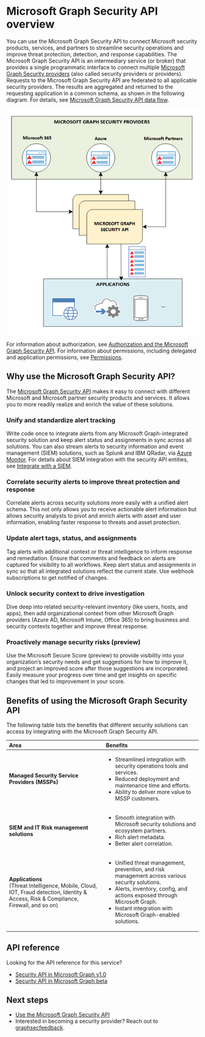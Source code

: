 # Microsoft Graph Security API overview

You can use the Microsoft Graph Security API to connect Microsoft security products, services, and partners to streamline security operations and improve threat protection, detection, and response capabilities. The Microsoft Graph Security API is an intermediary service (or broker) that provides a single programmatic interface to connect multiple [Microsoft Graph Security providers](../api-reference/v1.0/resources/securityvendorinformation.md) (also called security providers or providers). Requests to the Microsoft Graph Security API are federated to all applicable security providers. The results are aggregated and returned to the requesting application in a common schema, as shown in the following diagram. For details, see [Microsoft Graph Security API data flow](security-dataflow.md).

![security_overview_diagram_1.png](./images/security_overview_diagram_1.png)

For information about authorization, see [Authorization and the Microsoft Graph Security API](security-authorization.md). For information about permissions, including delegated and application permissions, see [Permissions](permissions_reference.md#security-permissions).

## Why use the Microsoft Graph Security API?

The [Microsoft Graph Security API](../api-reference/v1.0/resources/security-api-overview.md) makes it easy to connect with different Microsoft and Microsoft partner security products and services. It allows you to more readily realize and enrich the value of these solutions.

### Unify and standardize alert tracking

Write code once to integrate alerts from any Microsoft Graph-integrated security solution and keep alert status and assignments in sync across all solutions. You can also stream alerts to security information and event management (SIEM) solutions, such as Splunk and IBM QRadar, via [Azure Monitor](https://docs.microsoft.com/en-us/azure/monitoring-and-diagnostics/monitor-stream-monitoring-data-event-hubs#what-can-i-do-with-the-monitoring-data-being-sent-to-my-event-hub). For details about SIEM integration with the security API entities, see [Integrate with a SIEM](security_siemintegration.md).

### Correlate security alerts to improve threat protection and response

Correlate alerts across security solutions more easily with a unified alert schema. This not only allows you to receive actionable alert information but allows security analysts to pivot and enrich alerts with asset and user information, enabling faster response to threats and asset protection.  

### Update alert tags, status, and assignments

Tag alerts with additional context or threat intelligence to inform response and remediation. Ensure that comments and feedback on alerts are captured for visibility to all workflows. Keep alert status and assignments in sync so that all integrated solutions reflect the current state. Use webhook subscriptions to get notified of changes.  

### Unlock security context to drive investigation

Dive deep into related security-relevant inventory (like users, hosts, and apps), then add organizational context from other Microsoft Graph providers (Azure AD, Microsoft Intune, Office 365) to bring business and security contexts together and improve threat response.

### Proactively manage security risks (preview)

Use the Microsoft Secure Score (preview) to provide visibility into your organization’s security needs and get suggestions for how to improve it, and project an improved score after those suggestions are incorporated. Easily measure your progress over time and get insights on specific changes that led to improvement in your score.

## Benefits of using the Microsoft Graph Security API

The following table lists the benefits that different security solutions can access by integrating with the Microsoft Graph Security API.  

|**Area**     | **Benefits**|
|:---------------|:---------|
|**Managed Security Service Providers (MSSPs)**|<ul><li>Streamlined integration with security operations tools and services.</li> <li>Reduced deployment and maintenance time and efforts.</li> <li>Ability to deliver more value to MSSP customers.</li></ul>|
|**SIEM and IT Risk management solutions**|<ul><li>Smooth integration with Microsoft security solutions and ecosystem partners.</li> <li>Rich alert metadata.</li> <li>Better alert correlation.</li></ul>|
|**Applications** <br>(Threat Intelligence, Mobile, Cloud, IOT, Fraud detection, Identity & Access, Risk & Compliance, Firewall, and so on)|<ul><li>Unified threat management, prevention, and risk management across various security solutions.</li> <li>Alerts, inventory, config, and actions exposed through Microsoft Graph.</li> <li>Instant integration with Microsoft Graph-enabled solutions.</li></ul>|

## API reference
Looking for the API reference for this service?

- [Security API in Microsoft Graph v1.0](../api-reference/v1.0/resources/security-api-overview.md)
- [Security API in Microsoft Graph beta](../api-reference/beta/resources/security-api-overview.md)

## Next steps

- [Use the Microsoft Graph Security API](../api-reference/v1.0/resources/security-api-overview.md)
- Interested in becoming a security provider? Reach out to [graphsecfeedback](mailto:graphsecfeedback@microsoft.com).
